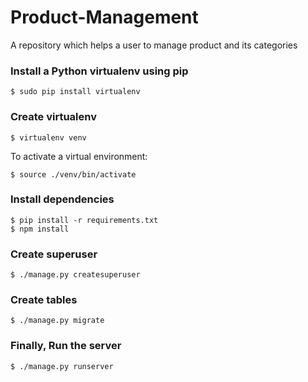 # Product-Management
A repository which helps a user to manage product and its categories

### Install a Python virtualenv using pip
    $ sudo pip install virtualenv

### Create virtualenv
    $ virtualenv venv 
    
To activate a virtual environment:

    $ source ./venv/bin/activate

### Install dependencies
    $ pip install -r requirements.txt
    $ npm install

### Create superuser

    $ ./manage.py createsuperuser

### Create tables

    $ ./manage.py migrate
    
### Finally, Run the server

    $ ./manage.py runserver
